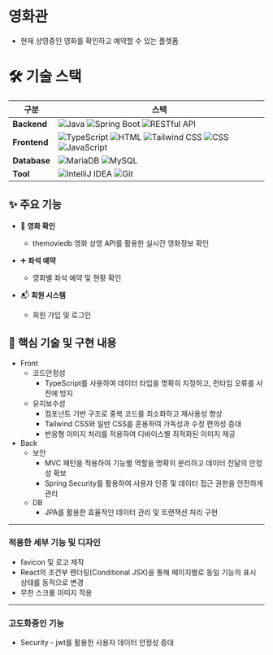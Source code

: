 # 영화관
- 현재 상영중인 영화를 확인하고 예약할 수 있는 플렛폼

# 🛠️ 기술 스택
| 구분         | 스택                                                                                                                                                                                                                  |
|--------------|-----------------------------------------------------------------------------------------------------------------------------------------------------------------------------------------------------------------------|
| **Backend**  | ![Java](https://img.shields.io/badge/Java_21-007396?style=for-the-badge&logo=java&logoColor=white) ![Spring Boot](https://img.shields.io/badge/Spring_Boot_3.x-6DB33F?style=for-the-badge&logo=spring-boot&logoColor=white) ![RESTful API](https://img.shields.io/badge/RESTful_API-6DB33F?style=for-the-badge&logo=rest&logoColor=white) |
| **Frontend** | ![TypeScript](https://img.shields.io/badge/TypeScript-3178C6?style=for-the-badge&logo=typescript&logoColor=white) ![HTML](https://img.shields.io/badge/HTML5-E34F26?style=for-the-badge&logo=html5&logoColor=white) ![Tailwind CSS](https://img.shields.io/badge/Tailwind_CSS-06B6D4?style=for-the-badge&logo=tailwind-css&logoColor=white) ![CSS](https://img.shields.io/badge/CSS3-1572B6?style=for-the-badge&logo=css3&logoColor=white) ![JavaScript](https://img.shields.io/badge/JavaScript-323330?style=for-the-badge&logo=javascript&logoColor=F7DF1E)
| **Database** | ![MariaDB](https://img.shields.io/badge/MariaDB-003545?style=for-the-badge&logo=mariadb&logoColor=white) ![MySQL](https://img.shields.io/badge/MySQL-4479A1?style=for-the-badge&logo=mysql&logoColor=white) |
| **Tool**     | ![IntelliJ IDEA](https://img.shields.io/badge/IntelliJ_IDEA-000000?style=for-the-badge&logo=intellij-idea&logoColor=white) ![Git](https://img.shields.io/badge/Git-F05032?style=for-the-badge&logo=git&logoColor=white)


## ✨ 주요 기능

- 🛒 **영화 확인**
  - themoviedb 영화 상영 API를 활용한 실시간 영화정보 확인
 
- ➕  **좌석 예약**
  - 영화별 좌석 예약 및 현황 확인
 
- 📬 **회원 시스템**
  - 회원 가입 및 로그인


## 🔧 핵심 기술 및 구현 내용
- Front
  - 코드안정성
    - TypeScript를 사용하여 데이터 타입을 명확히 지정하고, 런타임 오류를 사전에 방지
  - 유지보수성
    - 컴포넌트 기반 구조로 중복 코드를 최소화하고 재사용성 향상
    - Tailwind CSS와 일반 CSS를 혼용하여 가독성과 수정 편의성 증대
    - 반응형 이미지 처리를 적용하여 디바이스별 최적화된 이미지 제공
- Back
  - 보안
    - MVC 패턴을 적용하여 기능별 역할을 명확히 분리하고 데이터 전달의 안정성 확보
    - Spring Security를 활용하여 사용자 인증 및 데이터 접근 권한을 안전하게 관리
  - DB
    - JPA를 활용한 효율적인 데이터 관리 및 트랜잭션 처리 구현

-----------------
### 적용한 세부 기능 및 디자인

- favicon 및 로고 제작
- React의 조건부 렌더링(Conditional JSX)을 통해 페이지별로 동일 기능의 표시 상태를 동적으로 변경
- 무한 스크롤 이미지 적용

-----------------
### 고도화중인 기능
- Security - jwt를 활용한 사용자 데이터 안정성 증대
